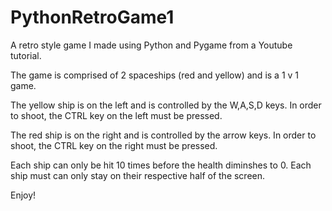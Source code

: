 # PythonRetroGame1
A retro style game I made using Python and Pygame from a Youtube tutorial.

The game is comprised of 2 spaceships (red and yellow) and is a 1 v 1 game.

The yellow ship is on the left and is controlled by the W,A,S,D keys. 
In order to shoot, the CTRL key on the left must be pressed. 

The red ship is on the right and is controlled by the arrow keys. 
In order to shoot, the CTRL key on the right must be pressed. 

Each ship can only be hit 10 times before the health diminshes to 0.
Each ship must can only stay on their respective half of the screen.

Enjoy!
